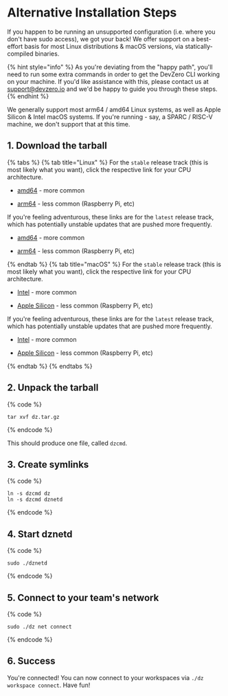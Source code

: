 
# Alternative Installation Steps

If you happen to be running an unsupported configuration (i.e. where you don't have sudo access), we got your back! We offer support on a best-effort basis for most Linux distributions & macOS versions, via statically-compiled binaries.

{% hint style="info" %}
As you're deviating from the "happy path", you'll need to run some extra commands in order to get the DevZero CLI working on your machine. If you'd like assistance with this, please contact us at support@devzero.io and we'd be happy to guide you through these steps.
{% endhint %}

We generally support most arm64 / amd64 Linux systems, as well as Apple Silicon & Intel macOS systems. If you're running - say, a SPARC / RISC-V machine, we don't support that at this time.

## 1. Download the tarball

{% tabs %}
{% tab title="Linux" %}
For the `stable` release track (this is most likely what you want), click the respective link for your CPU architecture.

* [amd64](https://get.devzero.io/stable/linux-amd64/dz.tar.gz) - more common

* [arm64](https://get.devzero.io/stable/linux-arm64/dz.tar.gz) - less common (Raspberry Pi, etc)

If you're feeling adventurous, these links are for the `latest` release track, which has potentially unstable updates that are pushed more frequently.

* [amd64](https://get.devzero.io/latest/linux-amd64/dz.tar.gz) - more common

* [arm64](https://get.devzero.io/latest/linux-arm64/dz.tar.gz) - less common (Raspberry Pi, etc)

{% endtab %}
{% tab title="macOS" %}
For the `stable` release track (this is most likely what you want), click the respective link for your CPU architecture.

* [Intel](https://get.devzero.io/stable/darwin-amd64/dz.tar.gz) - more common

* [Apple Silicon](https://get.devzero.io/stable/darwin-arm64/dz.tar.gz) - less common (Raspberry Pi, etc)

If you're feeling adventurous, these links are for the `latest` release track, which has potentially unstable updates that are pushed more frequently.

* [Intel](https://get.devzero.io/latest/darwin-amd64/dz.tar.gz) - more common

* [Apple Silicon](https://get.devzero.io/latest/darwin-arm64/dz.tar.gz) - less common (Raspberry Pi, etc)

{% endtab %}
{% endtabs %}

## 2. Unpack the tarball

{% code %}
```
tar xvf dz.tar.gz
```
{% endcode %}

This should produce one file, called `dzcmd`.

## 3. Create symlinks

{% code %}
```
ln -s dzcmd dz
ln -s dzcmd dznetd
```
{% endcode %}

## 4. Start dznetd

{% code %}
```
sudo ./dznetd
```
{% endcode %}

## 5. Connect to your team's network

{% code %}
```
sudo ./dz net connect
```
{% endcode %}

## 6. Success

You're connected! You can now connect to your workspaces via `./dz workspace connect`. Have fun!
